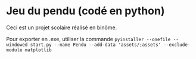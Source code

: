 # Jeu du pendu (codé en python)

Ceci est un projet scolaire réalisé en binôme.

Pour exporter en .exe, utiliser la commande `pyinstaller --onefile --windowed start.py --name Pendu --add-data 'assets/;assets' --exclude-module matplotlib`